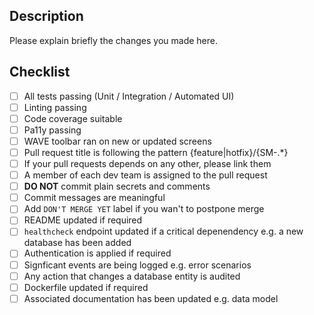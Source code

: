 ## Description

Please explain briefly the changes you made here.

## Checklist

- [ ] All tests passing (Unit / Integration / Automated UI)
- [ ] Linting passing
- [ ] Code coverage suitable
- [ ] Pa11y passing
- [ ] WAVE toolbar ran on new or updated screens
- [ ] Pull request title is following the pattern {feature|hotfix}/{SM-.*}
- [ ] If your pull requests depends on any other, please link them
- [ ] A member of each dev team is assigned to the pull request
- [ ] **DO NOT** commit plain secrets and comments
- [ ] Commit messages are meaningful
- [ ] Add `DON'T MERGE YET` label if you wan't to postpone merge
- [ ] README updated if required
- [ ] `healthcheck` endpoint updated if a critical depenendency e.g. a new database has been added
- [ ] Authentication is applied if required
- [ ] Signficant events are being logged e.g. error scenarios
- [ ] Any action that changes a database entity is audited
- [ ] Dockerfile updated if required
- [ ] Associated documentation has been updated e.g. data model
